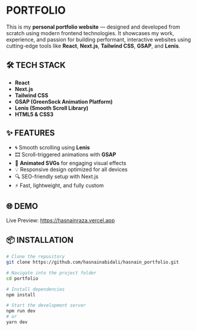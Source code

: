 # PORTFOLIO

This is my **personal portfolio website** — designed and developed from scratch using modern frontend technologies. It showcases my work, experience, and passion for building performant, interactive websites using cutting-edge tools like **React**, **Next.js**, **Tailwind CSS**, **GSAP**, and **Lenis**.

## 🛠 TECH STACK

- **React**
- **Next.js**
- **Tailwind CSS**
- **GSAP (GreenSock Animation Platform)**
- **Lenis (Smooth Scroll Library)**
- **HTML5 & CSS3**

## ✨ FEATURES

- 🌀 Smooth scrolling using **Lenis**
- 🎞️ Scroll-triggered animations with **GSAP**
- 🎨 **Animated SVGs** for engaging visual effects
- 💡 Responsive design optimized for all devices
- 🔍 SEO-friendly setup with Next.js
- ⚡ Fast, lightweight, and fully custom

## 🌐 DEMO

Live Preview: https://hasnainraza.vercel.app

## 📦 INSTALLATION

```bash
# Clone the repository
git clone https://github.com/hasnainabidali/hasnain_portfolio.git

# Navigate into the project folder
cd portfolio

# Install dependencies
npm install

# Start the development server
npm run dev
# or
yarn dev
```
